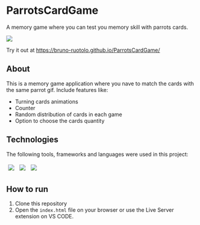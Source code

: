 # ParrotsCardGame
A memory game where you can test you memory skill with parrots cards.

<img src="/assets/ParrotsCardGame.gif" />

Try it out at https://bruno-ruotolo.github.io/ParrotsCardGame/

## About

This is a memory game application where you nave to match the cards with the same parrot gif.
Include features like: 

- Turning cards animations
- Counter
- Random distribution of cards in each game
- Option to choose the cards quantity

## Technologies
The following tools, frameworks and languages were used in this project:<br>

<div>
  <img style='margin: 5px;' src="https://img.shields.io/badge/css-%231572B6.svg?style=for-the-badge&logo=css3&logoColor=white"/>
  <img style='margin: 5px;' src="https://img.shields.io/badge/html5-%23E34F26.svg?style=for-the-badge&logo=html5&logoColor=white"/>
  <img style='margin: 5px;' src="https://img.shields.io/badge/javascript-%23323330.svg?style=for-the-badge&logo=javascript&logoColor=%23F7DF1E"/>
</div>

## How to run

1. Clone this repository
2. Open the `index.html` file on your browser or use the Live Server extension on VS CODE.
